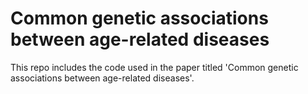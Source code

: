 # Common genetic associations between age-related diseases

This repo includes the code used in the paper titled 'Common genetic associations between age-related diseases'. 